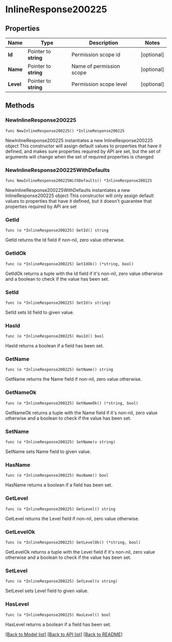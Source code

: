 # InlineResponse200225

## Properties

Name | Type | Description | Notes
------------ | ------------- | ------------- | -------------
**Id** | Pointer to **string** | Permission scope id | [optional] 
**Name** | Pointer to **string** | Name of permission scope | [optional] 
**Level** | Pointer to **string** | Permission scope level | [optional] 

## Methods

### NewInlineResponse200225

`func NewInlineResponse200225() *InlineResponse200225`

NewInlineResponse200225 instantiates a new InlineResponse200225 object
This constructor will assign default values to properties that have it defined,
and makes sure properties required by API are set, but the set of arguments
will change when the set of required properties is changed

### NewInlineResponse200225WithDefaults

`func NewInlineResponse200225WithDefaults() *InlineResponse200225`

NewInlineResponse200225WithDefaults instantiates a new InlineResponse200225 object
This constructor will only assign default values to properties that have it defined,
but it doesn't guarantee that properties required by API are set

### GetId

`func (o *InlineResponse200225) GetId() string`

GetId returns the Id field if non-nil, zero value otherwise.

### GetIdOk

`func (o *InlineResponse200225) GetIdOk() (*string, bool)`

GetIdOk returns a tuple with the Id field if it's non-nil, zero value otherwise
and a boolean to check if the value has been set.

### SetId

`func (o *InlineResponse200225) SetId(v string)`

SetId sets Id field to given value.

### HasId

`func (o *InlineResponse200225) HasId() bool`

HasId returns a boolean if a field has been set.

### GetName

`func (o *InlineResponse200225) GetName() string`

GetName returns the Name field if non-nil, zero value otherwise.

### GetNameOk

`func (o *InlineResponse200225) GetNameOk() (*string, bool)`

GetNameOk returns a tuple with the Name field if it's non-nil, zero value otherwise
and a boolean to check if the value has been set.

### SetName

`func (o *InlineResponse200225) SetName(v string)`

SetName sets Name field to given value.

### HasName

`func (o *InlineResponse200225) HasName() bool`

HasName returns a boolean if a field has been set.

### GetLevel

`func (o *InlineResponse200225) GetLevel() string`

GetLevel returns the Level field if non-nil, zero value otherwise.

### GetLevelOk

`func (o *InlineResponse200225) GetLevelOk() (*string, bool)`

GetLevelOk returns a tuple with the Level field if it's non-nil, zero value otherwise
and a boolean to check if the value has been set.

### SetLevel

`func (o *InlineResponse200225) SetLevel(v string)`

SetLevel sets Level field to given value.

### HasLevel

`func (o *InlineResponse200225) HasLevel() bool`

HasLevel returns a boolean if a field has been set.


[[Back to Model list]](../README.md#documentation-for-models) [[Back to API list]](../README.md#documentation-for-api-endpoints) [[Back to README]](../README.md)


